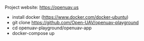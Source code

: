 Project website: https://openuav.us

- install docker (https://www.docker.com/docker-ubuntu)
- git clone https://github.com/Open-UAV/openuav-playground
- cd openuav-playground/openuav-app
- docker-compose up

